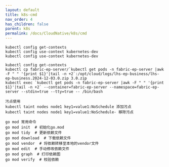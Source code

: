 ```yaml
---
layout: default
title: k8s-cmd
nav_order: 4
has_children: false
parent: k8s
permalink: /docs/CloudNative/k8s/cmd
---
```


```
kubectl config get-contexts
kubectl config use-context kubernetes-dev
kubectl config use-context kubernetes-dev
```

    kubectl config get-contexts
    kubectl cp fabric-ep-server/`kubectl get pods -n fabric-ep-server |awk -F " " '{print $1}'|tail -n +2`:/opt/cloud/logs/lhs-ep-business/lhs-ep-business.2024-12-03.0.zip 3.0.zip
    kubectl exec `kubectl get pods -n fabric-ep-server |awk -F " " '{print $1}'|tail -n +2` --container=fabric-ep-server --namespace=fabric-ep-server --stdin=true --tty=true -- /bin/bash


~~~
污点使用
kubectl taint nodes node1 key1=value1:NoSchedule 添加污点
kubectl taint nodes node1 key1=value1:NoSchedule- 移除污点

go mod 常用命令
go mod init  # 初始化go.mod
go mod tidy  # 更新依赖文件
go mod download  # 下载依赖文件
go mod vendor  # 将依赖转移至本地的vendor文件
go mod edit  # 手动修改依赖文件
go mod graph  # 打印依赖图
go mod verify  # 校验依赖